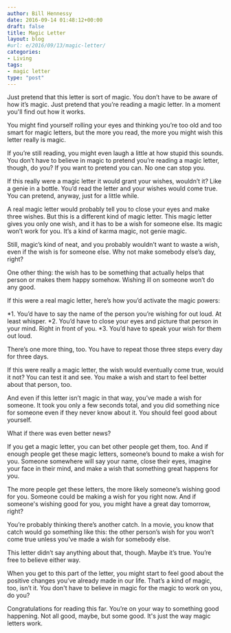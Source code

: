 ```yaml
---
author: Bill Hennessy
date: 2016-09-14 01:48:12+00:00
draft: false
title: Magic Letter
layout: blog
#url: e/2016/09/13/magic-letter/
categories:
- Living
tags:
- magic letter
type: "post"
---
```


Just pretend that this letter is sort of magic. You don’t have to be aware of how it’s magic. Just pretend that you’re reading a magic letter. In a moment you'll find out how it works.

You might find yourself rolling your eyes and thinking you’re too old and too smart for magic letters, but the more you read, the more you might wish this letter really is magic.

If you’re still reading, you might even laugh a little at how stupid this sounds. You don’t have to believe in magic to pretend you’re reading a magic letter, though, do you? If you want to pretend you can. No one can stop you.

If this really were a magic letter it would grant your wishes, wouldn’t it? Like a genie in a bottle. You’d read the letter and your wishes would come true. You can pretend, anyway, just for a little while.

A real magic letter would probably tell you to close your eyes and make three wishes. But this is a different kind of magic letter. This magic letter gives you only one wish, and it has to be a wish for someone else. Its magic won’t work for you. It’s a kind of karma magic, not genie magic.

Still, magic’s kind of neat, and you probably wouldn’t want to waste a wish, even if the wish is for someone else. Why not make somebody else’s day, right?

One other thing: the wish has to be something that actually helps that person or makes them happy somehow. Wishing ill on someone won’t do any good.

If this were a real magic letter, here’s how you’d activate the magic powers:




*1. You’d have to say the name of the person you’re wishing for out loud. At least whisper.
*2. You’d have to close your eyes and picture that person in your mind. Right in front of you.
*3. You’d have to speak your wish for them out loud.


There’s one more thing, too. You have to repeat those three steps every day for three days.

If this were really a magic letter, the wish would eventually come true, would it not? You can test it and see. You make a wish and start to feel better about that person, too.

And even if this letter isn’t magic in that way, you’ve made a wish for someone. It took you only a few seconds total, and you did something nice for someone even if they never know about it. You should feel good about yourself.

What if there was even better news?

If you get a magic letter, you can bet other people get them, too. And if enough people get these magic letters, someone’s bound to make a wish for you. Someone somewhere will say your name, close their eyes, imagine your face in their mind, and make a wish that something great happens for you.

The more people get these letters, the more likely someone’s wishing good for you. Someone could be making a wish for you right now. And if someone's wishing good for you, you might have a great day tomorrow, right?

You’re probably thinking there’s another catch. In a movie, you know that catch would go something like this: the other person’s wish for you won’t come true unless you’ve made a wish for somebody else.

This letter didn’t say anything about that, though. Maybe it’s true. You’re free to believe either way.

When you get to this part of the letter, you might start to feel good about the positive changes you’ve already made in our life. That’s a kind of magic, too, isn’t it. You don't have to believe in magic for the magic to work on you, do you?

Congratulations for reading this far. You’re on your way to something good happening. Not all good, maybe, but some good. It's just the way magic letters work.
